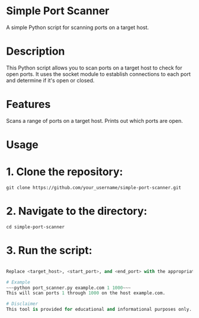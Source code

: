 # Simple Port Scanner
A simple Python script for scanning ports on a target host.

# Description
This Python script allows you to scan ports on a target host to check for open ports. It uses the socket module to establish connections to each port and determine if it's open or closed.
# Features
  Scans a range of ports on a target host.
  Prints out which ports are open.

# Usage
# 1. Clone the repository:

```git clone https://github.com/your_username/simple-port-scanner.git```

# 2. Navigate to the directory:
```cd simple-port-scanner```

# 3. Run the script:
~~~python port_scanner.py <target_host> <start_port> <end_port>~~~

Replace <target_host>, <start_port>, and <end_port> with the appropriate values.

# Example
~~~python port_scanner.py example.com 1 1000~~~
This will scan ports 1 through 1000 on the host example.com.

# Disclaimer
This tool is provided for educational and informational purposes only. Usage of this tool without appropriate authorization may violate laws and regulations.
